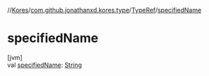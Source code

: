 //[Kores](../../../index.md)/[com.github.jonathanxd.kores.type](../index.md)/[TypeRef](index.md)/[specifiedName](specified-name.md)

# specifiedName

[jvm]\
val [specifiedName](specified-name.md): [String](https://kotlinlang.org/api/latest/jvm/stdlib/kotlin/-string/index.html)
